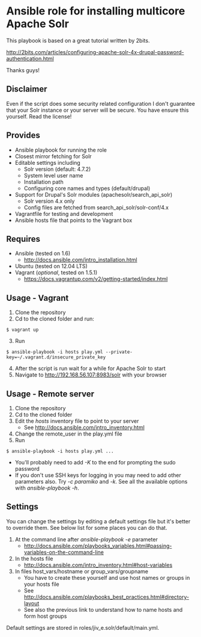 Ansible role for installing multicore Apache Solr
===============================================
This playbook is based on a great tutorial written by 2bits.

http://2bits.com/articles/configuring-apache-solr-4x-drupal-password-authentication.html

Thanks guys!

Disclaimer
----------
Even if the script does some security related configuration I don't guarantee
that your Solr instance or your server will be secure. You have ensure this
yourself. Read the license!

Provides
--------
* Ansible playbook for running the role
* Closest mirror fetching for Solr
* Editable settings including
  - Solr version (default: 4.7.2)
  - System level user name
  - Installation path
  - Configuring core names and types (default/drupal)
* Support for Drupal's Solr modules (apachesolr/search\_api\_solr)
  - Solr version 4.x only 
  - Config files are fetched from search\_api\_solr/solr-conf/4.x
* Vagrantfile for testing and development
* Ansible hosts file that points to the Vagrant box

Requires
------------
* Ansible (tested on 1.6)
  - http://docs.ansible.com/intro_installation.html
* Ubuntu (tested on 12.04 LTS)
* Vagrant (*optional*, tested on 1.5.1)
  - https://docs.vagrantup.com/v2/getting-started/index.html

Usage - Vagrant
-------------
1. Clone the repository
2. Cd to the cloned folder and run:
  ```
  $ vagrant up
  ```
3. Run
  ```
  $ ansible-playbook -i hosts play.yml --private-key=~/.vagrant.d/insecure_private_key
  ```
4. After the script is run wait for a while for Apache Solr to start
4. Navigate to http://192.168.56.107:8983/solr with your browser

Usage - Remote server
---------------------
1. Clone the repository
2. Cd to the cloned folder
3. Edit the *hosts* inventory file to point to your server
   * See http://docs.ansible.com/intro_inventory.html
4. Change the remote_user in the play.yml file
4. Run
```
$ ansible-playbook -i hosts play.yml ...
```
  - You'll probably need to add _-K_ to the end for prompting the sudo password
  - If you don't use SSH keys for logging in you may need to add other parameters also. Try _-c paramiko_ and _-k_. See all the available options with _ansible-playbook -h_.

Settings
---------------------
You can change the settings by editing a default settings file but it's better to  override them. See below list for some places you can do that.

1. At the command line after _ansible-playbook -e_ parameter
   - http://docs.ansible.com/playbooks_variables.html#passing-variables-on-the-command-line
2. In the hosts file
   - http://docs.ansible.com/intro_inventory.html#host-variables
3. In files host\_vars/hostname or group\_vars/groupname
   - You have to create these yourself and use host names or groups in your hosts file
   - See http://docs.ansible.com/playbooks_best_practices.html#directory-layout
   - See also the previous link to understand how to name hosts and form host groups

Default settings are stored in roles/jiv\_e.solr/default/main.yml.
